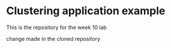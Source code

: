 # Clustering application example
This is the repository for the week 10 lab

change made in the cloned repository
 